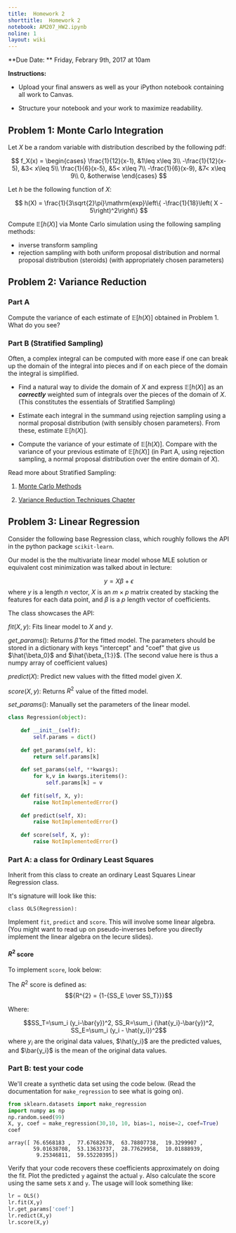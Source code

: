 ```yaml
---
title:  Homework 2
shorttitle:  Homework 2
notebook: AM207_HW2.ipynb
noline: 1
layout: wiki
---
```



**Due Date: ** Friday, Febrary 9th, 2017 at 10am

**Instructions:**

- Upload your final answers as well as your iPython notebook containing all work to Canvas.

- Structure your notebook and your work to maximize readability.

## Problem 1: Monte Carlo Integration

Let $X$ be a random variable with distribution described by the following pdf:

$$
f_X(x) = \begin{cases}
\frac{1}{12}(x-1), &1\leq x\leq 3\\
-\frac{1}{12}(x-5), &3< x\leq 5\\
\frac{1}{6}(x-5), &5< x\leq 7\\
-\frac{1}{6}(x-9), &7< x\leq 9\\
0, &otherwise
\end{cases}
$$

Let $h$ be the following function of $X$:

$$
h(X) = \frac{1}{3\sqrt{2}\pi}\mathrm{exp}\left\{ -\frac{1}{18}\left( X - 5\right)^2\right\}
$$

Compute $\mathbb{E}[h(X)]$ via Monte Carlo simulation using the following sampling methods:
- inverse transform sampling
- rejection sampling with both uniform proposal distribution and normal proposal distribution (steroids) (with appropriately chosen parameters)

## Problem 2: Variance Reduction

### Part A

Compute the variance of each estimate of $\mathbb{E}[h(X)]$ obtained in Problem 1. What do you see?

### Part B (Stratified Sampling)

Often, a complex integral can be computed with more ease if one can break up the domain of the integral into pieces and if on each piece of the domain the integral is simplified. 

- Find a natural way to divide the domain of $X$ and express $\mathbb{E}[h(X)]$ as an ***correctly*** weighted sum of integrals over the pieces of the domain of $X$. (This constitutes the essentials of Stratified Sampling)

- Estimate each integral in the summand using rejection sampling using a normal proposal distribution (with sensibly chosen parameters). From these, estimate $\mathbb{E}[h(X)]$.

- Compute the variance of your estimate of $\mathbb{E}[h(X)]$. Compare with the variance of your previous estimate of $\mathbb{E}[h(X)]$ (in Part A, using rejection sampling, a normal proposal distribution over the entire domain of $X$).

Read more about Stratified Sampling:

1. [Monte Carlo Methods](http://www.public.iastate.edu/~mervyn/stat580/Notes/s09mc.pdf)

2. [Variance Reduction Techniques Chapter](http://sas.uwaterloo.ca/~dlmcleis/s906/chapt4.pdf)

## Problem 3: Linear Regression

Consider the following base Regression class, which roughly follows the API in the python package `scikit-learn`.

Our model is the the multivariate linear model whose MLE solution or equivalent cost minimization was talked about in lecture:

$$y = X\beta + \epsilon$$
where $y$ is a length $n$ vector, $X$ is an $m \times p$ matrix created by stacking the features for each data point, and $\beta$ is a $p$ length vector of coefficients.

The class showcases the API:

$fit(X, y)$: Fits linear model to $X$ and $y$.

$get\_params()$: Returns $\hat{\beta}$ for the fitted model. The parameters should be stored in a dictionary with keys "intercept" and "coef" that give us $\hat{\beta_0}$ and $\hat{\beta_{1:}}$. (The second value here is thus a numpy array of coefficient values)

$predict(X)$: Predict new values with the fitted model given $X$.

$score(X, y)$: Returns $R^2$ value of the fitted model.

$set\_params()$: Manually set the parameters of the linear model.





```python
class Regression(object):
    
    def __init__(self):
        self.params = dict()
    
    def get_params(self, k):
        return self.params[k]
    
    def set_params(self, **kwargs):
        for k,v in kwargs.iteritems():
            self.params[k] = v
        
    def fit(self, X, y):
        raise NotImplementedError()
        
    def predict(self, X):
        raise NotImplementedError()
        
    def score(self, X, y):
        raise NotImplementedError()
```


### Part A:  a class for Ordinary Least Squares

Inherit from this class to create an ordinary Least Squares Linear Regression class. 

It's signature will look like this:

`class OLS(Regression):`

Implement `fit`, `predict` and `score`. This will involve some linear algebra. (You might want to read up on pseudo-inverses before you directly implement the linear algebra on the lecure slides).

#### $R^2$ score

To implement `score`, look below:

The $R^2$ score is defined as: $${R^{2} = {1-{SS_E \over SS_T}}}$$

Where:

$$SS_T=\sum_i (y_i-\bar{y})^2, SS_R=\sum_i (\hat{y_i}-\bar{y})^2, SS_E=\sum_i (y_i - \hat{y_i})^2$$
where  ${y_i}$ are the original data values, $\hat{y_i}$ are the predicted values, and $\bar{y_i}$ is the mean of the original data values.



### Part B: test your code

We'll create a synthetic data set using the code below. (Read the documentation for `make_regression` to see what is going on).



```python
from sklearn.datasets import make_regression
import numpy as np
np.random.seed(99)
X, y, coef = make_regression(30,10, 10, bias=1, noise=2, coef=True)
coef
```





    array([ 76.6568183 ,  77.67682678,  63.78807738,  19.3299907 ,
            59.01638708,  53.13633737,  28.77629958,  10.01888939,
             9.25346811,  59.55220395])



Verify that your code recovers these coefficients approximately on doing the fit. Plot the predicted `y` against the actual `y`. Also calculate the score using the same sets `X` and `y`. The usage will look something like:

```python
lr = OLS()
lr.fit(X,y)
lr.get_params['coef']
lr.redict(X,y)
lr.score(X,y)
```
